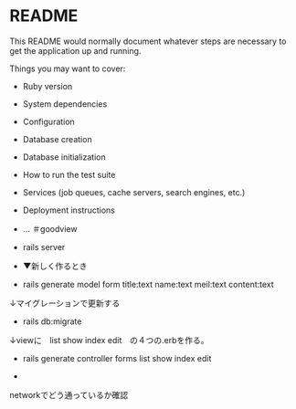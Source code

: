 # README

This README would normally document whatever steps are necessary to get the
application up and running.

Things you may want to cover:

* Ruby version

* System dependencies

* Configuration

* Database creation

* Database initialization

* How to run the test suite

* Services (job queues, cache servers, search engines, etc.)

* Deployment instructions

* ...
＃goodview


* rails server


* ▼新しく作るとき

* rails generate model form title:text name:text meil:text content:text

↓マイグレーションで更新する

* rails db:migrate

↓viewに　list show index edit　の４つの.erbを作る。

* rails generate controller forms list show index edit

* 


 networkでどう通っているか確認

